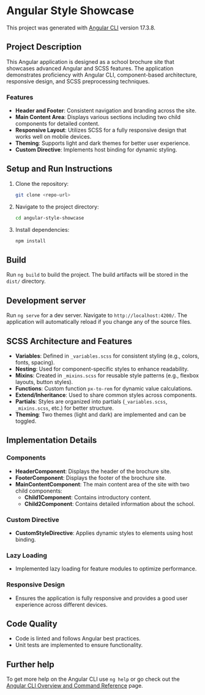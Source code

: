 # Angular Style Showcase

This project was generated with [Angular CLI](https://github.com/angular/angular-cli) version 17.3.8.

## Project Description
This Angular application is designed as a school brochure site that showcases advanced Angular and SCSS features. The application demonstrates proficiency with Angular CLI, component-based architecture, responsive design, and SCSS preprocessing techniques.

### Features
- **Header and Footer**: Consistent navigation and branding across the site.
- **Main Content Area**: Displays various sections including two child components for detailed content.
- **Responsive Layout**: Utilizes SCSS for a fully responsive design that works well on mobile devices.
- **Theming**: Supports light and dark themes for better user experience.
- **Custom Directive**: Implements host binding for dynamic styling.

## Setup and Run Instructions
1. Clone the repository:
    ```bash
    git clone <repo-url>
    ```
2. Navigate to the project directory:
    ```bash
    cd angular-style-showcase
    ```
3. Install dependencies:
    ```bash
    npm install
    ```

## Build

Run `ng build` to build the project. The build artifacts will be stored in the `dist/` directory.

## Development server

Run `ng serve` for a dev server. Navigate to `http://localhost:4200/`. The application will automatically reload if you change any of the source files.

## SCSS Architecture and Features
- **Variables**: Defined in `_variables.scss` for consistent styling (e.g., colors, fonts, spacing).
- **Nesting**: Used for component-specific styles to enhance readability.
- **Mixins**: Created in `_mixins.scss` for reusable style patterns (e.g., flexbox layouts, button styles).
- **Functions**: Custom function `px-to-rem` for dynamic value calculations.
- **Extend/Inheritance**: Used to share common styles across components.
- **Partials**: Styles are organized into partials (`_variables.scss`, `_mixins.scss`, etc.) for better structure.
- **Theming**: Two themes (light and dark) are implemented and can be toggled.

## Implementation Details
### Components
- **HeaderComponent**: Displays the header of the brochure site.
- **FooterComponent**: Displays the footer of the brochure site.
- **MainContentComponent**: The main content area of the site with two child components:
  - **Child1Component**: Contains introductory content.
  - **Child2Component**: Contains detailed information about the school.

### Custom Directive
- **CustomStyleDirective**: Applies dynamic styles to elements using host binding.

### Lazy Loading
- Implemented lazy loading for feature modules to optimize performance.

### Responsive Design
- Ensures the application is fully responsive and provides a good user experience across different devices.

## Code Quality
- Code is linted and follows Angular best practices.
- Unit tests are implemented to ensure functionality.


## Further help

To get more help on the Angular CLI use `ng help` or go check out the [Angular CLI Overview and Command Reference](https://angular.io/cli) page.